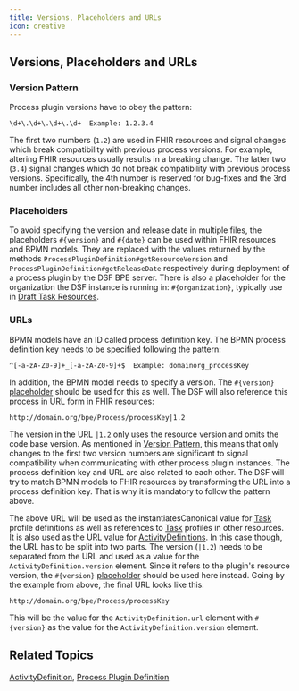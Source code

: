 ```yaml
---
title: Versions, Placeholders and URLs
icon: creative
---
```


## Versions, Placeholders and URLs

### Version Pattern

Process plugin versions have to obey the pattern:
```
\d+\.\d+\.\d+\.\d+  Example: 1.2.3.4
```

The first two numbers (`1.2`) are used in FHIR resources and signal changes which break compatibility with previous process versions. For example, altering FHIR resources usually results in a breaking change. The latter two (`3.4`) signal changes which do not break compatibility with previous process versions. Specifically, the 4th number is reserved for bug-fixes and the 3rd number includes all other non-breaking changes.

### Placeholders

To avoid specifying the version and release date in multiple files, the placeholders `#{version}` and `#{date}` can be used within FHIR resources and BPMN models. They are replaced with the values returned by the methods `ProcessPluginDefinition#getResourceVersion` and `ProcessPluginDefinition#getReleaseDate` respectively during deployment of a process plugin by the DSF BPE server. There is also a placeholder for the organization the DSF instance is running in: `#{organization}`, typically use in [Draft Task Resources](draft-task-resources.md).

### URLs

BPMN models have an ID called process definition key. The BPMN process definition key needs to be specified following the pattern:
```
^[-a-zA-Z0-9]+_[-a-zA-Z0-9]+$  Example: domainorg_processKey
```
In addition, the BPMN model needs to specify a version. The `#{version}` [placeholder](#placeholders) should be used for this as well. The DSF will also reference this process in URL form in FHIR resources:
```
http://domain.org/bpe/Process/processKey|1.2
```

The version in the URL `|1.2` only uses the resource version and omits the code base version. As mentioned in [Version Pattern](#version-pattern), this means that only changes to the first two version numbers are significant to signal compatibility when communicating with other process plugin instances. The process definition key and URL are also related to each other. The DSF will try to match BPMN models to FHIR resources by transforming the URL into a process definition key. That is why it is mandatory to follow the pattern above.

The above URL will be used as the instantiatesCanonical value for [Task](../fhir/task.md) profile definitions as well as references to [Task](../fhir/task.md) profiles in other resources. It is also used as the URL value for [ActivityDefinitions](../fhir/activitydefinition.md). In this case though, the URL has to be split into two parts. The version (`|1.2`) needs to be separated from the URL and used as a value for the `ActivityDefinition.version` element. Since it refers to the plugin's resource version, the `#{version}` [placeholder](#placeholders) should be used here instead. Going by the example from above, the final URL looks like this:
```
http://domain.org/bpe/Process/processKey
```
This will be the value for the `ActivityDefinition.url` element with `#{version}` as the value for the `ActivityDefinition.version` element.

## Related Topics
[ActivityDefinition](../fhir/activitydefinition.md), [Process Plugin Definition](process-plugin-definition.md)